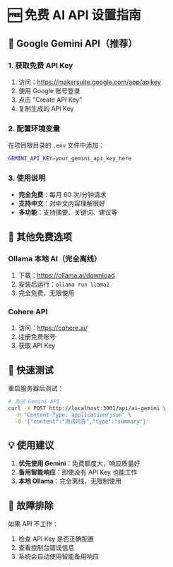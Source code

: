 # 🆓 免费 AI API 设置指南

## 🤖 Google Gemini API（推荐）

### 1. 获取免费 API Key
1. 访问：https://makersuite.google.com/app/apikey
2. 使用 Google 账号登录
3. 点击 "Create API Key"
4. 复制生成的 API Key

### 2. 配置环境变量
在项目根目录的 `.env` 文件中添加：
```bash
GEMINI_API_KEY=your_gemini_api_key_here
```

### 3. 使用说明
- **完全免费**：每月 60 次/分钟请求
- **支持中文**：对中文内容理解很好
- **多功能**：支持摘要、关键词、建议等

## 🔄 其他免费选项

### Ollama 本地 AI（完全离线）
1. 下载：https://ollama.ai/download
2. 安装后运行：`ollama run llama2`
3. 完全免费，无限使用

### Cohere API
1. 访问：https://cohere.ai/
2. 注册免费账号
3. 获取 API Key

## 🚀 快速测试

重启服务器后测试：
```bash
# 测试 Gemini API
curl -X POST http://localhost:3001/api/ai-gemini \
  -H "Content-Type: application/json" \
  -d '{"content":"测试内容","type":"summary"}'
```

## 💡 使用建议

1. **优先使用 Gemini**：免费额度大，响应质量好
2. **备用智能响应**：即使没有 API Key 也能工作
3. **本地 Ollama**：完全离线，无限制使用

## 🔧 故障排除

如果 API 不工作：
1. 检查 API Key 是否正确配置
2. 查看控制台错误信息
3. 系统会自动使用智能备用响应 
